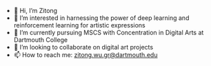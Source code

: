 - 👋 Hi, I’m Zitong
- 👀 I’m interested in harnessing the power of deep learning and reinforcement learning for artistic expressions
- 🌱 I’m currently pursuing MSCS with Concentration in Digital Arts at Dartmouth College
- 💞️ I’m looking to collaborate on digital art projects
- 📫 How to reach me: zitong.wu.gr@dartmouth.edu

<!---
zitongwu0301/zitongwu0301 is a ✨ special ✨ repository because its `README.md` (this file) appears on your GitHub profile.
You can click the Preview link to take a look at your changes.
--->
